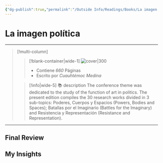 ```yaml
---
{"dg-publish":true,"permalink":"/Outside Info/Readings/Books/La imagen política/","title":"La imagen política","created":"Thursday, 2023-09-28, 5:18:45 pm","updated":"2023-10-01T23:22"}
---
```



# La imagen política
- - -
> [!multi-column]
> 
> > [!blank-container|wide-1]
> >  ![cover|300](http://books.google.com/books/content?id=CTF4_TYWX58C&printsec=frontcover&img=1&zoom=1&edge=curl&source=gbs_api)
> >- Contiene *660* Páginas
> >- Escrito por *Cuauhtémoc Medina*
> 
> > [!info|wide-5] 📚 description
> > The conference theme was dedicated to the study of the function of art in politics. The present edition compiles the 30 research works divided in 3 sub-topics: Poderes, Cuerpos y Espacios (Powers, Bodies and Spaces); Batallas por el Imaginario (Battles for the Imaginary) and Resistencia y Representación (Resistance and Representation).
> 

- - -

## Final Review

## My Insights